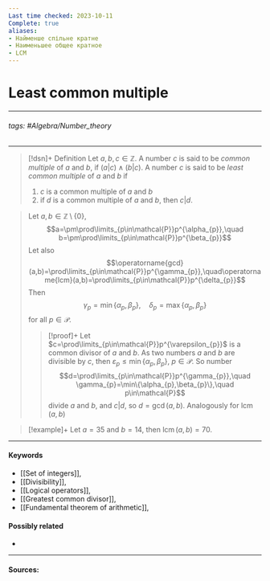 ```yaml
---
Last time checked: 2023-10-11
Complete: true
aliases:
- Найменше спільне кратне
- Наименьшее общее кратное
- LCM
---
```

# Least common multiple
***
###### tags: #Algebra/Number_theory 
***
>[!dsn]+ Definition
>Let $a,b,c\in\mathbb{Z}$. A number $c$ is said to be *common multiple* of $a$ and $b$, if $(a|c)\land(b|c)$.
>A number $c$ is said to be *least common multiple* of $a$ and $b$ if 
>1. $c$ is a common multiple of $a$ and $b$
>2. if $d$ is a common multiple of $a$ and $b$, then $c|d$.

>Let $a,b\in\mathbb{Z}\setminus\{0\}$,
>$$a=\pm\prod\limits_{p\in\mathcal{P}}p^{\alpha_{p}},\quad b=\pm\prod\limits_{p\in\mathcal{P}}p^{\beta_{p}}$$
>Let also
>$$\operatorname{gcd}(a,b)=\prod\limits_{p\in\mathcal{P}}p^{\gamma_{p}},\quad\operatorname{lcm}(a,b)=\prod\limits_{p\in\mathcal{P}}p^{\delta_{p}}$$
>Then $$\gamma_{p}=\min\{\alpha_{p},\beta_{p}\},\quad\delta_{p}=\max\{\alpha_{p},\beta_{p}\}$$
>for all $p\in\mathcal{P}$.
>>[!proof]+
>>Let $c=\prod\limits_{p\in\mathcal{P}}p^{\varepsilon_{p}}$ is a common divisor of $a$ and $b$. As two numbers $a$ and $b$ are divisible by $c$, then $\varepsilon_{p}\le\min\{\alpha_{p},\beta_{p}\}$, $p\in\mathcal{P}$. So number 
>>$$d=\prod\limits_{p\in\mathcal{P}}p^{\gamma_{p}},\quad \gamma_{p}=\min\{\alpha_{p},\beta_{p}\},\quad p\in\mathcal{P}$$
>>divide $a$ and $b$, and $c|d$, so $d=\operatorname{gcd}(a,b)$. Analogously for $\operatorname{lcm}(a,b)$

>[!example]+ 
>Let $a=35$ and $b=14$, then $\operatorname{lcm}(a,b)=70$.
***
#### Keywords
- [[Set of integers]],
- [[Divisibility]],
- [[Logical operators]],
- [[Greatest common divisor]],
- [[Fundamental theorem of arithmetic]],
#### Possibly related
- 
***
#### Sources: